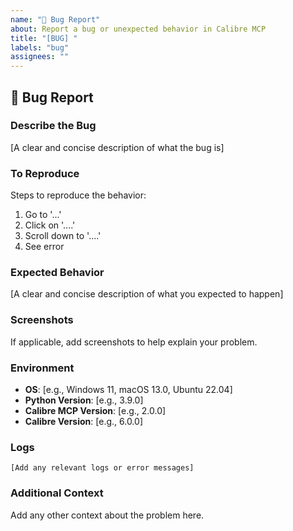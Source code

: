 ```yaml
---
name: "🐞 Bug Report"
about: Report a bug or unexpected behavior in Calibre MCP
title: "[BUG] "
labels: "bug"
assignees: ""
---
```


## 🐞 Bug Report

### Describe the Bug
[A clear and concise description of what the bug is]

### To Reproduce
Steps to reproduce the behavior:
1. Go to '...'
2. Click on '....'
3. Scroll down to '....'
4. See error

### Expected Behavior
[A clear and concise description of what you expected to happen]

### Screenshots
If applicable, add screenshots to help explain your problem.

### Environment
- **OS**: [e.g., Windows 11, macOS 13.0, Ubuntu 22.04]
- **Python Version**: [e.g., 3.9.0]
- **Calibre MCP Version**: [e.g., 2.0.0]
- **Calibre Version**: [e.g., 6.0.0]

### Logs
```
[Add any relevant logs or error messages]
```

### Additional Context
Add any other context about the problem here.

